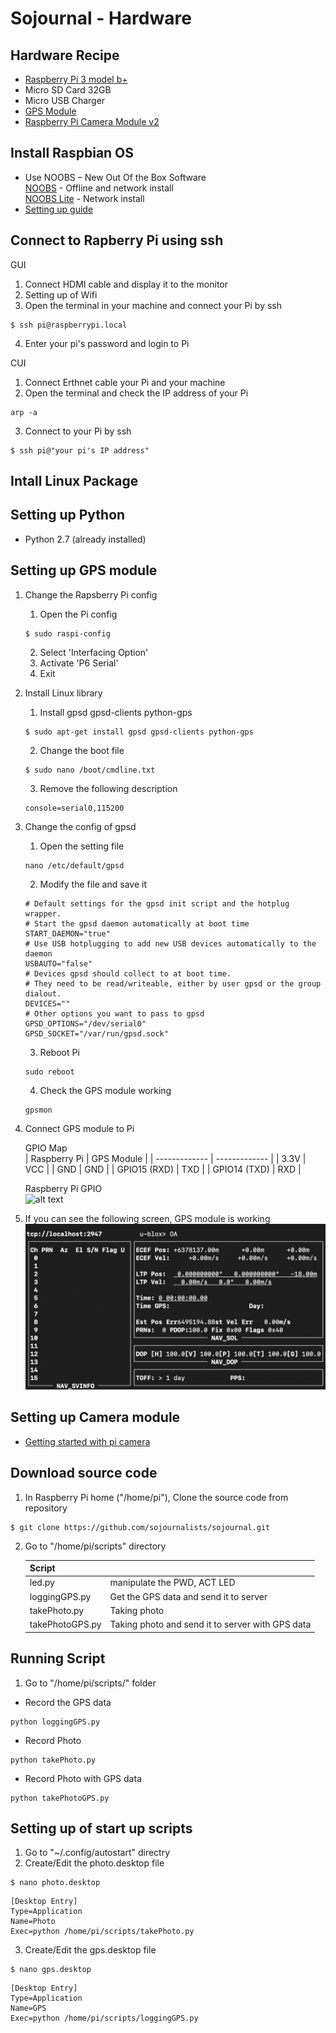 # Sojournal - Hardware

## Hardware Recipe

- [Raspberry Pi 3 model b+](https://www.raspberrypi.org/products/raspberry-pi-3-model-b-plus/)
- Micro SD Card 32GB
- Micro USB Charger
- [GPS Module](https://www.amazon.co.jp/gp/product/B07D7373KN/)
- [Raspberry Pi Camera Module v2](https://www.raspberrypi.org/products/camera-module-v2/)

## Install Raspbian OS

- Use NOOBS – New Out Of the Box Software  
  [NOOBS](https://www.raspberrypi.org/downloads/noobs/) - Offline and network install  
  [NOOBS Lite](https://www.raspberrypi.org/downloads/noobs/) - Network install
- [Setting up guide](https://projects.raspberrypi.org/en/projects/raspberry-pi-setting-up)

## Connect to Rapberry Pi using ssh

GUI

1. Connect HDMI cable and display it to the monitor
2. Setting up of Wifi
3. Open the terminal in your machine and connect your Pi by ssh

```
$ ssh pi@raspberrypi.local
```

4. Enter your pi's password and login to Pi

CUI

1. Connect Erthnet cable your Pi and your machine
2. Open the terminal and check the IP address of your Pi

```
arp -a
```

3. Connect to your Pi by ssh

```
$ ssh pi@"your pi's IP address"
```

## Intall Linux Package

## Setting up Python

- Python 2.7 (already installed)

## Setting up GPS module

1. Change the Rapsberry Pi config

   1. Open the Pi config

   ```
   $ sudo raspi-config
   ```

   2. Select 'Interfacing Option'
   3. Activate 'P6 Serial'
   4. Exit

1. Install Linux library
   1. Install gpsd gpsd-clients python-gps
   ```
   $ sudo apt-get install gpsd gpsd-clients python-gps
   ```
   2. Change the boot file
   ```
   $ sudo nano /boot/cmdline.txt
   ```
   3. Remove the following description
   ```
   console=serial0,115200
   ```
1. Change the config of gpsd

   1. Open the setting file

   ```
   nano /etc/default/gpsd
   ```

   2. Modify the file and save it

   ```
   # Default settings for the gpsd init script and the hotplug wrapper.
   # Start the gpsd daemon automatically at boot time
   START_DAEMON="true"
   # Use USB hotplugging to add new USB devices automatically to the daemon
   USBAUTO="false"
   # Devices gpsd should collect to at boot time.
   # They need to be read/writeable, either by user gpsd or the group dialout.
   DEVICES=""
   # Other options you want to pass to gpsd
   GPSD_OPTIONS="/dev/serial0"
   GPSD_SOCKET="/var/run/gpsd.sock"
   ```

   3. Reboot Pi

   ```
   sudo reboot
   ```

   4. Check the GPS module working

   ```
   gpsmon
   ```

1. Connect GPS module to Pi

   GPIO Map  
   | Raspberry Pi | GPS Module |
   | ------------- | ------------- |
   | 3.3V | VCC |
   | GND | GND |
   | GPIO15 (RXD) | TXD |
   | GPIO14 (TXD) | RXD |

   Raspberry Pi GPIO  
   ![alt text](https://www.electronicwings.com/public/images/user_images/images/Raspberry%20Pi/RaspberryPi_GPIO/Raspberry%20pi%203%20GPIO_pins_v2.png "Raspberry Pi GPIO")

1. If you can see the following screen, GPS module is working
   ![alt text](./image/gpsmon.png "GPSMON")

## Setting up Camera module

- [Getting started with pi camera](https://projects.raspberrypi.org/en/projects/getting-started-with-picamera)

## Download source code

1. In Raspberry Pi home ("/home/pi"), Clone the source code from repository

```
$ git clone https://github.com/sojournalists/sojournal.git
```

2. Go to "/home/pi/scripts" directory

   | Script          |                                                  |
   | --------------- | ------------------------------------------------ |
   | led.py          | manipulate the PWD, ACT LED                      |
   | loggingGPS.py   | Get the GPS data and send it to server           |
   | takePhoto.py    | Taking photo                                     |
   | takePhotoGPS.py | Taking photo and send it to server with GPS data |

## Running Script

1. Go to "/home/pi/scripts/" folder

- Record the GPS data

```
python loggingGPS.py
```

- Record Photo

```
python takePhoto.py
```

- Record Photo with GPS data

```
python takePhotoGPS.py
```

## Setting up of start up scripts

1. Go to "~/.config/autostart" directry
2. Create/Edit the photo.desktop file

```
$ nano photo.desktop
```

```
[Desktop Entry]
Type=Application
Name=Photo
Exec=python /home/pi/scripts/takePhoto.py
```

3. Create/Edit the gps.desktop file

```
$ nano gps.desktop
```

```
[Desktop Entry]
Type=Application
Name=GPS
Exec=python /home/pi/scripts/loggingGPS.py
```
